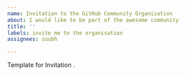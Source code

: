 ```yaml
---
name: Invitation to the GitHub Community Organization
about: I would like to be part of the awesome community
title: ''
labels: invite me to the organisation
assignees: suubh

---
```


Template for Invitation .
